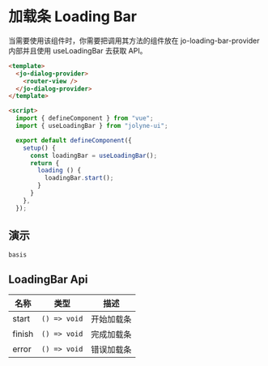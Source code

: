 # 加载条 Loading Bar

<jo-alert type="warning" title="注意">
 当需要使用该组件时，你需要把调用其方法的组件放在 jo-loading-bar-provider 内部并且使用 useLoadingBar 去获取 API。
</jo-alert>

<p></p>

```html
<template>
  <jo-dialog-provider>
    <router-view />
  </jo-dialog-provider>
</template>

<script>
  import { defineComponent } from "vue";
  import { useLoadingBar } from "jolyne-ui";

  export default defineComponent({
    setup() {
      const loadingBar = useLoadingBar();
      return {
        loading () {
          loadingBar.start();
        }
      }
    },
  });
```

## 演示

```demo
basis
```

## LoadingBar Api

| 名称   | 类型         | 描述       |
| ------ | ------------ | ---------- |
| start  | `() => void` | 开始加载条 |
| finish | `() => void` | 完成加载条 |
| error  | `() => void` | 错误加载条 |